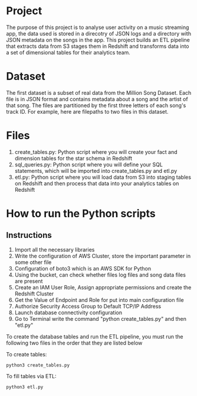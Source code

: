 # Project

The purpose of this project is to analyse user activity on a music streaming app, the data used is stored in a direcotry of JSON logs and a directory with JSON metadata on the songs in the app. This project builds an ETL pipeline that extracts data from S3 stages them in Redshift and transforms data into a set of dimensional tables for their analytics team.

# Dataset

The first dataset is a subset of real data from the Million Song Dataset. Each file is in JSON format and contains metadata about a song and the artist of that song. The files are partitioned by the first three letters of each song's track ID. For example, here are filepaths to two files in this dataset.

# Files 

1. create_tables.py: Python script where you will create your fact and dimension tables for the star schema in Redshift
2. sql_queries.py: Python script where you will define your SQL statements, which will be imported into create_tables.py and etl.py
3. etl.py: Python script where you will load data from S3 into staging tables on Redshift and then process that data into your analytics tables on Redshift

# How to run the Python scripts

## Instructions
1. Import all the necessary libraries
2. Write the configuration of AWS Cluster, store the important parameter in some other file
3. Configuration of boto3 which is an AWS SDK for Python
4. Using the bucket, can check whether files log files and song data files are present
5. Create an IAM User Role, Assign appropriate permissions and create the Redshift Cluster
6. Get the Value of Endpoint and Role for put into main configuration file
7. Authorize Security Access Group to Default TCP/IP Address
8. Launch database connectivity configuration
9. Go to Terminal write the command "python create_tables.py" and then "etl.py"

To create the database tables and run the ETL pipeline, you must run the following two files in the order that they are listed below

To create tables:
```
python3 create_tables.py
```
To fill tables via ETL:

```
python3 etl.py
```

